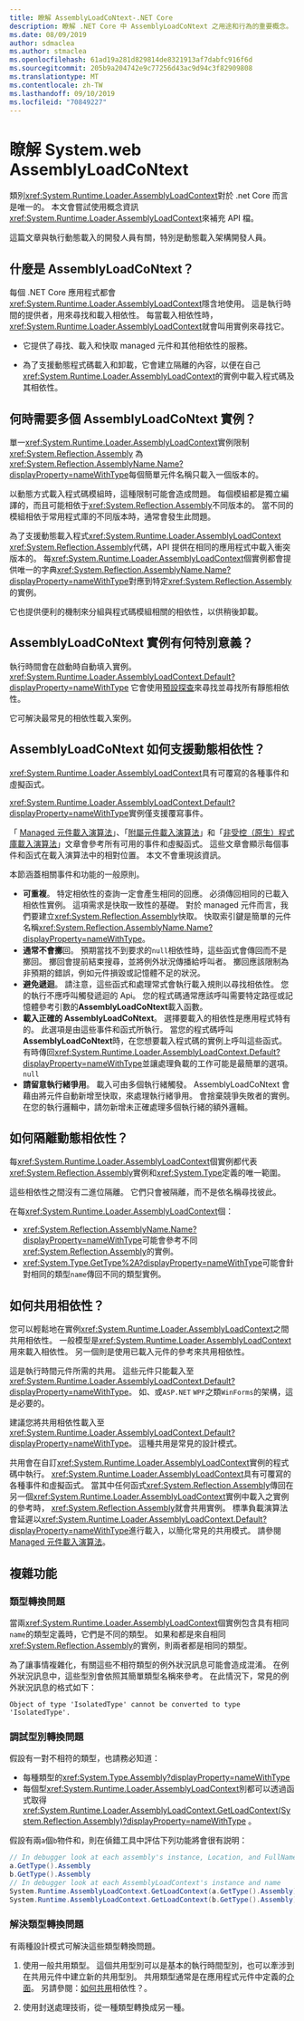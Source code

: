```yaml
---
title: 瞭解 AssemblyLoadCoNtext-.NET Core
description: 瞭解 .NET Core 中 AssemblyLoadCoNtext 之用途和行為的重要概念。
ms.date: 08/09/2019
author: sdmaclea
ms.author: stmaclea
ms.openlocfilehash: 61ad19a281d829814de8321913af7dabfc916f6d
ms.sourcegitcommit: 205b9a204742e9c77256d43ac9d94c3f82909808
ms.translationtype: MT
ms.contentlocale: zh-TW
ms.lasthandoff: 09/10/2019
ms.locfileid: "70849227"
---
```

# <a name="understanding-systemruntimeloaderassemblyloadcontext"></a>瞭解 System.web AssemblyLoadCoNtext

類別<xref:System.Runtime.Loader.AssemblyLoadContext>對於 .net Core 而言是唯一的。 本文會嘗試使用概念資訊<xref:System.Runtime.Loader.AssemblyLoadContext>來補充 API 檔。

這篇文章與執行動態載入的開發人員有關，特別是動態載入架構開發人員。

## <a name="what-is-the-assemblyloadcontext"></a>什麼是 AssemblyLoadCoNtext？

每個 .NET Core 應用程式都會<xref:System.Runtime.Loader.AssemblyLoadContext>隱含地使用。
這是執行時間的提供者，用來尋找和載入相依性。 每當載入相依性時， <xref:System.Runtime.Loader.AssemblyLoadContext>就會叫用實例來尋找它。

- 它提供了尋找、載入和快取 managed 元件和其他相依性的服務。

- 為了支援動態程式碼載入和卸載，它會建立隔離的內容，以便在自己<xref:System.Runtime.Loader.AssemblyLoadContext>的實例中載入程式碼及其相依性。

## <a name="when-do-you-need-multiple-assemblyloadcontext-instances"></a>何時需要多個 AssemblyLoadCoNtext 實例？

單一<xref:System.Runtime.Loader.AssemblyLoadContext>實例限制<xref:System.Reflection.Assembly> 為<xref:System.Reflection.AssemblyName.Name?displayProperty=nameWithType>每個簡單元件名稱只載入一個版本的。

以動態方式載入程式碼模組時，這種限制可能會造成問題。 每個模組都是獨立編譯的，而且可能相依于<xref:System.Reflection.Assembly>不同版本的。 當不同的模組相依于常用程式庫的不同版本時，通常會發生此問題。

為了支援動態載入程式<xref:System.Runtime.Loader.AssemblyLoadContext> <xref:System.Reflection.Assembly>代碼，API 提供在相同的應用程式中載入衝突版本的。 每<xref:System.Runtime.Loader.AssemblyLoadContext>個實例都會提供唯一的字典<xref:System.Reflection.AssemblyName.Name?displayProperty=nameWithType>對應到特定<xref:System.Reflection.Assembly>的實例。

它也提供便利的機制來分組與程式碼模組相關的相依性，以供稍後卸載。

## <a name="what-is-special-about-the-assemblyloadcontextdefault-instance"></a>AssemblyLoadCoNtext 實例有何特別意義？

執行時間會在啟動時自動填入實例。<xref:System.Runtime.Loader.AssemblyLoadContext.Default?displayProperty=nameWithType>  它會使用[預設探查](default-probing.md)來尋找並尋找所有靜態相依性。

它可解決最常見的相依性載入案例。

## <a name="how-does-assemblyloadcontext-support-dynamic-dependencies"></a>AssemblyLoadCoNtext 如何支援動態相依性？

<xref:System.Runtime.Loader.AssemblyLoadContext>具有可覆寫的各種事件和虛擬函式。

<xref:System.Runtime.Loader.AssemblyLoadContext.Default?displayProperty=nameWithType>實例僅支援覆寫事件。

「 [Managed 元件載入演算法](loading-managed.md)」、「[附屬元件載入演算法](loading-resources.md)」和「[非受控（原生）程式庫載入演算法](loading-unmanaged.md)」文章會參考所有可用的事件和虛擬函式。  這些文章會顯示每個事件和函式在載入演算法中的相對位置。 本文不會重現該資訊。

本節涵蓋相關事件和功能的一般原則。

- **可重複**。 特定相依性的查詢一定會產生相同的回應。 必須傳回相同的已載入相依性實例。 這項需求是快取一致性的基礎。 對於 managed 元件而言，我們要建立<xref:System.Reflection.Assembly>快取。 快取索引鍵是簡單的元件名稱<xref:System.Reflection.AssemblyName.Name?displayProperty=nameWithType>。
- **通常不會擲**回。  預期當找不到要求的`null`相依性時，這些函式會傳回而不是擲回。 擲回會提前結束搜尋，並將例外狀況傳播給呼叫者。 擲回應該限制為非預期的錯誤，例如元件損毀或記憶體不足的狀況。
- **避免遞迴**。 請注意，這些函式和處理常式會執行載入規則以尋找相依性。 您的執行不應呼叫觸發遞迴的 Api。 您的程式碼通常應該呼叫需要特定路徑或記憶體參考引數的**AssemblyLoadCoNtext**載入函數。
- **載入正確的 AssemblyLoadCoNtext**。 選擇要載入的相依性是應用程式特有的。  此選項是由這些事件和函式所執行。 當您的程式碼呼叫**AssemblyLoadCoNtext**時，在您想要載入程式碼的實例上呼叫這些函式。 有時傳回<xref:System.Runtime.Loader.AssemblyLoadContext.Default?displayProperty=nameWithType>並讓處理負載的工作可能是最簡單的選項。 `null`
- **請留意執行緒爭用**。 載入可由多個執行緒觸發。 AssemblyLoadCoNtext 會藉由將元件自動新增至快取，來處理執行緒爭用。 會捨棄競爭失敗者的實例。 在您的執行邏輯中，請勿新增未正確處理多個執行緒的額外邏輯。

## <a name="how-are-dynamic-dependencies-isolated"></a>如何隔離動態相依性？

每<xref:System.Runtime.Loader.AssemblyLoadContext>個實例都代表<xref:System.Reflection.Assembly>實例和<xref:System.Type>定義的唯一範圍。

這些相依性之間沒有二進位隔離。 它們只會被隔離，而不是依名稱尋找彼此。

在每<xref:System.Runtime.Loader.AssemblyLoadContext>個：

- <xref:System.Reflection.AssemblyName.Name?displayProperty=nameWithType>可能會參考不同<xref:System.Reflection.Assembly>的實例。
- <xref:System.Type.GetType%2A?displayProperty=nameWithType>可能會針對相同的類型`name`傳回不同的類型實例。

## <a name="how-are-dependencies-shared"></a>如何共用相依性？

您可以輕鬆地在實例<xref:System.Runtime.Loader.AssemblyLoadContext>之間共用相依性。 一般模型是<xref:System.Runtime.Loader.AssemblyLoadContext>用來載入相依性。  另一個則是使用已載入元件的參考來共用相依性。

這是執行時間元件所需的共用。 這些元件只能載入至<xref:System.Runtime.Loader.AssemblyLoadContext.Default?displayProperty=nameWithType>。 如、或`ASP.NET` `WPF`之類`WinForms`的架構，這是必要的。

建議您將共用相依性載入至<xref:System.Runtime.Loader.AssemblyLoadContext.Default?displayProperty=nameWithType>。 這種共用是常見的設計模式。

共用會在自訂<xref:System.Runtime.Loader.AssemblyLoadContext>實例的程式碼中執行。 <xref:System.Runtime.Loader.AssemblyLoadContext>具有可覆寫的各種事件和虛擬函式。 當其中任何函式<xref:System.Reflection.Assembly>傳回在另一個<xref:System.Runtime.Loader.AssemblyLoadContext>實例中載入之實例的參考時， <xref:System.Reflection.Assembly>就會共用實例。 標準負載演算法會延遲以<xref:System.Runtime.Loader.AssemblyLoadContext.Default?displayProperty=nameWithType>進行載入，以簡化常見的共用模式。  請參閱[Managed 元件載入演算法](loading-managed.md)。

## <a name="complications"></a>複雜功能

### <a name="type-conversion-issues"></a>類型轉換問題

當兩<xref:System.Runtime.Loader.AssemblyLoadContext>個實例包含具有相同`name`的類型定義時，它們是不同的類型。 如果和都是來自相同<xref:System.Reflection.Assembly>的實例，則兩者都是相同的類型。

為了讓事情複雜化，有關這些不相符類型的例外狀況訊息可能會造成混淆。 在例外狀況訊息中，這些型別會依照其簡單類型名稱來參考。 在此情況下，常見的例外狀況訊息的格式如下：

```
Object of type 'IsolatedType' cannot be converted to type 'IsolatedType'.
```

### <a name="debugging-type-conversion-issues"></a>調試型別轉換問題

假設有一對不相符的類型，也請務必知道：
- 每種類型的<xref:System.Type.Assembly?displayProperty=nameWithType>
- 每個型<xref:System.Runtime.Loader.AssemblyLoadContext>別都可以透過函式取得<xref:System.Runtime.Loader.AssemblyLoadContext.GetLoadContext(System.Reflection.Assembly)?displayProperty=nameWithType> 。

假設有兩`a`個`b`物件和，則在偵錯工具中評估下列功能將會很有説明：

```csharp
// In debugger look at each assembly's instance, Location, and FullName
a.GetType().Assembly
b.GetType().Assembly
// In debugger look at each AssemblyLoadContext's instance and name
System.Runtime.AssemblyLoadContext.GetLoadContext(a.GetType().Assembly)
System.Runtime.AssemblyLoadContext.GetLoadContext(b.GetType().Assembly)
```

### <a name="resolving-type-conversion-issues"></a>解決類型轉換問題

有兩種設計模式可解決這些類型轉換問題。

1. 使用一般共用類型。 這個共用型別可以是基本的執行時間型別，也可以牽涉到在共用元件中建立新的共用型別。  共用類型通常是在應用程式元件中定義的[介面](../../csharp/language-reference/keywords/interface.md)。 另請參閱：[如何共用](#how-are-dependencies-shared)相依性？。

2. 使用封送處理技術，從一種類型轉換成另一種。
